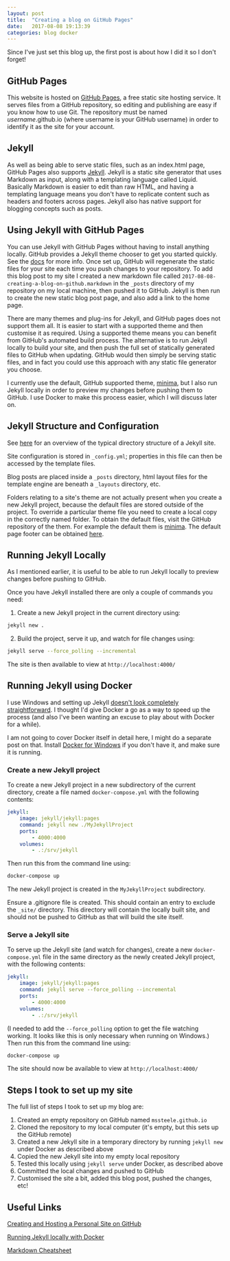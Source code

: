 ```yaml
---
layout: post
title:  "Creating a blog on GitHub Pages"
date:   2017-08-08 19:13:39
categories: blog docker
---
```

Since I've just set this blog up, the first post is about how I did it so I don't forget!

## GitHub Pages

This website is hosted on [GitHub Pages](https://pages.github.com/), a free static site hosting service. It serves files from a GitHub repository, so editing and publishing are easy if you know how to use Git. The repository must be named *username*.github.io (where username is your GitHub username) in order to identify it as the site for your account.

## Jekyll

As well as being able to serve static files, such as an index.html page, GitHub Pages also supports [Jekyll](https://jekyllrb.com/). Jekyll is a static site generator that uses Markdown as input, along with a templating language called Liquid. Basically Markdown is easier to edit than raw HTML, and having a templating language means you don't have to replicate content such as headers and footers across pages. Jekyll also has native support for blogging concepts such as posts.

## Using Jekyll with GitHub Pages

You can use Jekyll with GitHub Pages without having to install anything locally. GitHub provides a Jekyll theme chooser to get you started quickly. See the [docs](https://help.github.com/articles/using-jekyll-as-a-static-site-generator-with-github-pages/) for more info. Once set up, GitHub will regenerate the static files for your site each time you push changes to your repository. To add this blog post to my site I created a new markdown file called `2017-08-08-creating-a-blog-on-github.markdown` in the `_posts` directory of my repository on my local machine, then pushed it to GitHub. Jekyll is then run to create the new static blog post page, and also add a link to the home page.

There are many themes and plug-ins for Jekyll, and GitHub pages does not support them all. It is easier to start with a supported theme and then customise it as required. Using a supported theme means you can benefit from GitHub's automated build process. The alternative is to run Jekyll locally to build your site, and then push the full set of statically generated files to GitHub when updating. GitHub would then simply be serving static files, and in fact you could use this approach with any static file generator you choose.

I currently use the default, GitHub supported theme, [minima](https://github.com/jekyll/minima), but I also run Jekyll locally in order to preview my changes before pushing them to GitHub. I use Docker to make this process easier, which I will discuss later on.

## Jekyll Structure and Configuration

See [here](https://jekyllrb.com/docs/structure/) for an overview of the typical directory structure of a Jekyll site.

Site configuration is stored in `_config.yml`; properties in this file can then be accessed by the template files.

Blog posts are placed inside a `_posts` directory, html layout files for the template engine are beneath a `_layouts` directory, etc.

Folders relating to a site's theme are not actually present when you create a new Jekyll project, because the default files are stored outside of the project. To override a particular theme file you need to create a local copy in the correctly named folder. To obtain the default files, visit the GitHub repository of the them. For example the default them is [minima](https://github.com/jekyll/minima). The default page footer can be obtained [here](https://github.com/jekyll/minima/blob/master/_includes/footer.html). 


## Running Jekyll Locally

As I mentioned earlier, it is useful to be able to run Jekyll locally to preview changes before pushing to GitHub. 

Once you have Jekyll installed there are only a couple of commands you need:

1. Create a new Jekyll project in the current directory using:

```sh
jekyll new .
```

2. Build the project, serve it up, and watch for file changes using: 

```sh
jekyll serve --force_polling --incremental
```

The site is then available to view at `http://localhost:4000/`

## Running Jekyll using Docker

I use Windows and setting up Jekyll [doesn't look completely straightforward](https://jekyllrb.com/docs/windows/). I thought I'd give Docker a go as a way to speed up the process (and also I've been wanting an excuse to play about with Docker for a while).

I am not going to cover Docker itself in detail here, I might do a separate post on that. Install [Docker for Windows](https://docs.docker.com/docker-for-windows/install/) if you don't have it, and make sure it is running.

### Create a new Jekyll project

To create a new Jekyll project in a new subdirectory of the current directory, create a file named `docker-compose.yml` with the following contents:

```yml
jekyll:
    image: jekyll/jekyll:pages
    command: jekyll new ./MyJekyllProject
    ports:
        - 4000:4000
    volumes:
        - .:/srv/jekyll
```

Then run this from the command line using:

```sh
docker-compose up
```

The new Jekyll project is created in the `MyJekyllProject` subdirectory.

Ensure a .gitignore file is created. This should contain an entry to exclude the `_site/` directory. This directory will contain the locally built site, and should not be pushed to GitHub as that will build the site itself.

### Serve a Jekyll site

To serve up the Jekyll site (and watch for changes), create a new `docker-compose.yml` file in the same directory as the newly created Jekyll project, with the following contents:

```yml
jekyll:
    image: jekyll/jekyll:pages
    command: jekyll serve --force_polling --incremental
    ports:
        - 4000:4000
    volumes:
        - .:/srv/jekyll
```

(I needed to add the `--force_polling` option to get the file watching working. It looks like this is only necessary when running on Windows.)
Then run this from the command line using:

```sh
docker-compose up
```

The site should now be available to view at `http://localhost:4000/`

## Steps I took to set up my site

The full list of steps I took to set up my blog are:

1. Created an empty repository on GitHub named `mssteele.github.io`
1. Cloned the repository to my local computer (it's empty, but this sets up the GitHub remote)
1. Created a new Jekyll site in a temporary directory by running `jekyll new` under Docker as described above
1. Copied the new Jekyll site into my empty local repository
1. Tested this locally using `jekyll serve` under Docker, as described above
1. Committed the local changes and pushed to GitHub
1. Customised the site a bit, added this blog post, pushed the changes, etc!


## Useful Links

[Creating and Hosting a Personal Site on GitHub](http://jmcglone.com/guides/github-pages/)

[Running Jekyll locally with Docker](https://kristofclaes.github.io/2016/06/19/running-jekyll-locally-with-docker/)

[Markdown Cheatsheet](https://github.com/adam-p/markdown-here/wiki/Markdown-Cheatsheet)